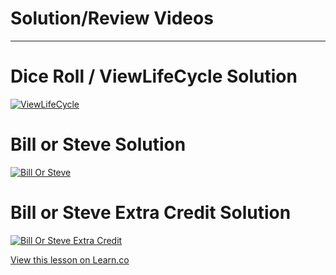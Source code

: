 # Solution/Review Videos

---

# Dice Roll / ViewLifeCycle Solution

[![ViewLifeCycle](http://img.youtube.com/vi/pAqMz4eyxwc/0.jpg)](https://www.youtube.com/watch?v=pAqMz4eyxwc-Y "View LifeCycle Solution")

# Bill or Steve Solution
[![Bill Or Steve](http://img.youtube.com/vi/uRtwTuHehDc-Y/0.jpg)](https://www.youtube.com/watch?v=uRtwTuHehDc-Y "Bill or Steve")

# Bill or Steve Extra Credit Solution

[![Bill Or Steve Extra Credit](http://img.youtube.com/vi/Y5rYQV9isPM-Y/0.jpg)](https://www.youtube.com/watch?v=Y5rYQV9isPM-Y "Bill or Steve Extra Credit")


<a href='https://learn.co/lessons/Videos0916' data-visibility='hidden'>View this lesson on Learn.co</a>
